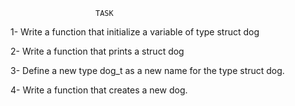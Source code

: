                        TASK
1- Write a function that initialize a variable of type struct dog

2- Write a function that prints a struct dog

3- Define a new type dog_t as a new name for the type struct dog.

4- Write a function that creates a new dog.
